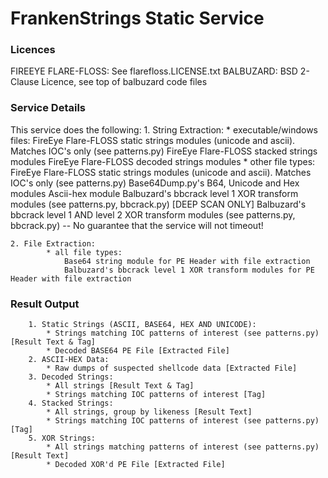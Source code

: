 # FrankenStrings Static Service

### Licences

FIREEYE FLARE-FLOSS:    See flarefloss.LICENSE.txt
BALBUZARD:              BSD 2-Clause Licence, see top of balbuzard code files

### Service Details
This service does the following:
    1. String Extraction:
            * executable/windows files:
                FireEye Flare-FLOSS static strings modules (unicode and ascii). Matches IOC's only (see patterns.py)
                FireEye Flare-FLOSS stacked strings modules
                FireEye Flare-FLOSS decoded strings modules
            * other file types:
                FireEye Flare-FLOSS static strings modules (unicode and ascii). Matches IOC's only (see patterns.py)
                Base64Dump.py's B64, Unicode and Hex modules
                Ascii-hex module
                Balbuzard's bbcrack level 1 XOR transform modules (see patterns.py, bbcrack.py)
                [DEEP SCAN ONLY] Balbuzard's bbcrack level 1 AND level 2 XOR transform modules
                (see patterns.py, bbcrack.py) -- No guarantee that the service will not timeout!

    2. File Extraction:
            * all file types:
                Base64 string module for PE Header with file extraction
                Balbuzard's bbcrack level 1 XOR transform modules for PE Header with file extraction

### Result Output
        1. Static Strings (ASCII, BASE64, HEX AND UNICODE):
            * Strings matching IOC patterns of interest (see patterns.py) [Result Text & Tag]
            * Decoded BASE64 PE File [Extracted File]
        2. ASCII-HEX Data:
            * Raw dumps of suspected shellcode data [Extracted File]
        3. Decoded Strings:
            * All strings [Result Text & Tag]
            * Strings matching IOC patterns of interest [Tag]
        4. Stacked Strings:
            * All strings, group by likeness [Result Text]
            * Strings matching IOC patterns of interest (see patterns.py) [Tag]
        5. XOR Strings:
            * All strings matching patterns of interest (see patterns.py) [Result Text]
            * Decoded XOR'd PE File [Extracted File]